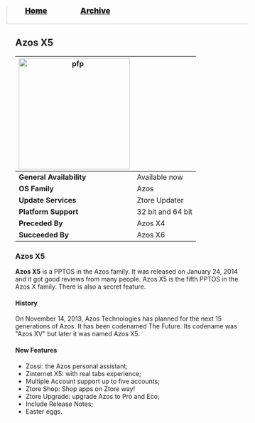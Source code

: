 <blockquote style="background: #0000;border-bottom: 1px solid #B2D2E1;height: 30px;margin: 0 -20px 20px;padding: 0px 20px 9px 40px;">
  <p style=""><a href="https://hexa-one.github.io/pptos-wiki/" style="font-size: 17px;font-weight: 900;font-style: normal;text-shadow: rgba(255,255,255,0.9) 0 1px 0;">Home</a>&nbsp;&nbsp;&nbsp;&nbsp;&nbsp;&nbsp;&nbsp;&nbsp;&nbsp;&nbsp;&nbsp;&nbsp;&nbsp;&nbsp;&nbsp;&nbsp;&nbsp;&nbsp;
    <a href="https://hexa-one.github.io/pptos-wiki/archive/" style="font-size: 17px;font-weight: 900;font-style: normal;text-shadow: rgba(255,255,255,0.9) 0 1px 0;">Archive</a>
  </p>
</blockquote>

## Azos X5 

| <a href="https://user-images.githubusercontent.com/58103738/133892941-aa33296e-756b-42f9-b8e8-7b4d7b9cfd1e.png"><img height="250" alt="pfp" src="https://user-images.githubusercontent.com/58103738/133892941-aa33296e-756b-42f9-b8e8-7b4d7b9cfd1e.png" /></a>| |
| ------------------------- | ----------------------------- |
| **General Availability**  | Available now                 |
| **OS Family**             | Azos                          |
| **Update Services**       | Ztore Updater                 |
| **Platform Support**      | 32 bit and 64 bit             |
| **Preceded By**           | Azos X4                       |
| **Succeeded By**          | Azos X6                       |

### Azos X5 

**Azos X5** is a PPTOS in the Azos family. It was released on January 24, 2014 and it got good reviews from many people. Azos X5 is the fifth PPTOS in the Azos X family. There is also a secret feature. 

#### History

On November 14, 2013, Azos Technologies has planned for the next 15 generations of Azos. It has been codenamed The Future. Its codename was "Azos XV" but later it was named Azos X5.

#### New Features

- Zossi: the Azos personal assistant;
- Zinternet X5: with real tabs experience;
- Multiple Account support up to five accounts;
- Ztore Shop: Shop apps on Ztore way!
- Ztore Upgrade: upgrade Azos to Pro and Eco;
- Include Release Notes;
- Easter eggs.

<body style="background-image: url(https://raw.githubusercontent.com/hexa-one/pptos-wiki/gh-pages/assets/background/background.png);background-repeat: no-repeat;background-attachment: fixed;background-size: cover;">
